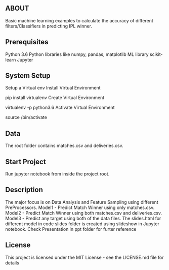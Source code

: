 ABOUT
-----
Basic machine learning examples to calculate the accuracy of different filters/Classifiers in predicting IPL winner.


Prerequisites
-------------
Python 3.6
Python libraries like numpy, pandas, matplotlib
ML library scikit-learn
Jupyter


System Setup
------------
Setup a Virtual env
Install Virtual Environment

pip install virtualenv
Create Virtual Environment

virtualenv <directory-name> -p python3.6
Activate Virtual Environment

source <directory-name ref>/bin/activate


Data
----
The root folder contains matches.csv and deliveries.csv.


Start Project
--------------
Run jupyter notebook from inside the project root.


Description
------------
The major focus is on Data Analysis and Feature Sampling using different PreProcessors.
Model1 - Predict Match Winner using only matches.csv.
Model2 - Predict Match Winner using both matches.csv and deliveries.csv.
Model3 - Predict any target using both of the data files.
The slides.html for different model in code slides folder is created using slideshow in Jupyter notebook.
Check Presentation in ppt folder for furter reference


License
--------
This project is licensed under the MIT License - see the LICENSE.md file for details
